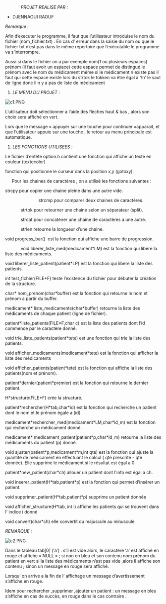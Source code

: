 ﻿`		`*PROJET REALISE PAR :*

- DJENNAOUI RAOUF  

*Remarque :*

Afin d’executer le programme, il faut que l’utilisateur introduise le nom du fichier (nom\_fichier.txt) . En cas d’ erreur dans la saisie du  nom ou  que le fichier txt  n’est pas dans le même répertoire que l’exécutable le programme va s’interrompre. 

Aussi  si dans le fichier on a par exemple  nom(1 ou plusieurs espaces) prénom (il faut avoir un espace) cette espace permet de distingué le prénom avec le nom du médicament même si le médicament n existe pas il faut qui cette espace  existe lors du strtok le tokken va être égal a ‘\n’ le saut de ligne donc il n y a pas de liste de médicament  

1. *LE MENU DU PROJET :*

![c1.PNG](Aspose.Words.4c2aa64b-4279-4dc7-9d0b-00cb0f6cd47e.001.png)

L’utilisateur doit sélectionner a l’aide des flèches haut & bas , alors son choix sera affiché en vert.

Lors que le message « appuyer sur une touche  pour continuer »apparait, et que l’utilisateur appuie sur une  touche ,  le retour au menu principale est automatique.

1. *LES FONCTIONS  UTILISEES :*

Le fichier d’entête option.h  contient  une fonction qui affiche un texte en couleur (textecolor) 

fonction qui positionne le curseur dans la position x,y (gotoxy).   

`	`Pour les chaines de caractères ,  on a utilisé les fonctions suivantes :

strcpy  pour copier une chaine pleine dans une autre vide.



`       		`strcmp  pour comparer deux chaines de caractères. 

`		`strtok   pour retourner une chaine selon un séparateur (split).

`  		`strcat    pour concaténer  une chaine de caractères a une autre.

`		`strlen 	retourne la longueur d’une chaine.

void progress\_bar()  est la fonction qui affiche une barre de progression.

`       `void liberer\_liste\_med(medicament\*LM)  est la fonction  qui libère la liste des médicaments.

void liberer\_liste\_patient(patient\*LP)  est la fonction qui libère la liste des patients.

int test\_fichier(FILE\*F)    teste l’existence du fichier pour débuter la création de la structure.

char\* nom\_prenom(char\*buffer)  est la fonction qui retourne le nom et prénom a partir du buffer.

medicament\* liste\_medicaments(char\*buffer)  retourne la liste des médicaments de chaque patient (ligne de fichier).

patient\*liste\_patients(FILE\*F,char c)  est la liste des patients dont l’id commence par le caractère donné.

void trie\_liste\_patients(patient\*tete)   est une fonction qui trie la liste des patients.

void afficher\_medicaments(medicament\*tete) est la fonction qui afficher la liste des médicaments

void afficher\_patients(patient\*tete) est la fonction qui affiche la liste des patients(nom et prénom).

patient\*dernier(patient\*premier)  est la fonction qui retourne le dernier patient.

H\*structure(FILE\*F)   crée la structure.

patient\*rechercher(H\*tab,char\*id)   est la fonction qui recherche un patient dont le nom et le prénom égale a (id)

medicament\*rechercher\_med(medicament\*LM,char\*id\_m) est la fonction qui recherche un médicament donné.

medicament\* medicament\_patient(patient\*p,char\*id\_m) retourne la liste des médicaments du patient (p) donné.

void ajuster(patient\*p,medicament\*m,int qte)  est la fonction qui ajuste la quantité de médicament en effectuant le calcul ( qte prescrite  - qte donnée). Elle supprime le médicament si le  résultat est égal a 0.

patient\*new\_patient(char\*ch)    allouer un patient dont l'info est égal a ch.

void inserer\_patient(H\*tab,patient\*p)   est la fonction qui permet d’insérer un patient.

void supprimer\_patient(H\*tab,patient\*p)   supprime un patient donnée

void afficher\_structure(H\*tab, int i)   affiche les patients qui se trouvent dans l’ indice i donné

void convert(char\*ch)  elle convertit du majuscule au minuscule 






*REMARQUE :*

![c2.PNG](Aspose.Words.4c2aa64b-4279-4dc7-9d0b-00cb0f6cd47e.002.png)

Dans le tableau  tab[0]  (‘a’) : s’il est vide alors, le caractère ‘a’ est affiché en rouge et affiche « NULL » ; si non en bleu et son contenu  nom prénom du patient en vert si la liste des médicaments   n’est pas vide ,alors il affiche son contenu ; sinon un message en rouge sera affiché. 

Lorsqu’ on arrive a  la fin de l’ affichage un message d’avertissement  s’affiche en rouge. 

Idem pour rechercher  ,supprimer ,ajouter un patient : un message en bleu s’affiche  en cas de succès, en rouge dans le cas contraire . 

